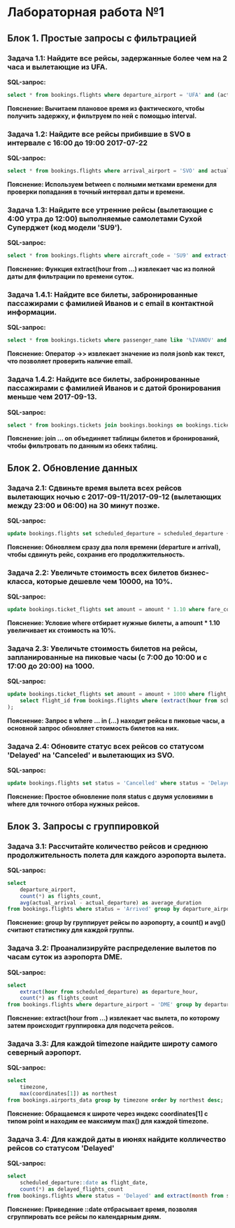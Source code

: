 # Лабораторная работа №1

## Блок 1. Простые запросы с фильтрацией

### Задача 1.1: Найдите все рейсы, задержанные более чем на 2 часа и вылетающие из UFA.

**SQL-запрос:**
```sql
select * from bookings.flights where departure_airport = 'UFA' and (actual_departure - scheduled_departure) > interval '2 hours';
```

**Пояснение: Вычитаем плановое время из фактического, чтобы получить задержку, и фильтруем по ней с помощью interval.**



### Задача 1.2: Найдите все рейсы прибившие в SVO в интервале с 16:00 до 19:00 2017-07-22

**SQL-запрос:**
```sql
select * from bookings.flights where arrival_airport = 'SVO' and actual_arrival between '2017-07-22 16:00:00' and '2017-07-22 19:00:00';
```

**Пояснение: Используем between с полными метками времени для проверки попадания в точный интервал даты и времени.**


### Задача 1.3: Найдите все утренние рейсы (вылетающие с 4:00 утра до 12:00) выполняемые самолетами Сухой Суперджет (код модели 'SU9').

**SQL-запрос:**
```sql
select * from bookings.flights where aircraft_code = 'SU9' and extract(hour from scheduled_departure) between 4 and 12;
```

**Пояснение: Функция extract(hour from ...) извлекает час из полной даты для фильтрации по времени суток.**


### Задача 1.4.1: Найдите все билеты, забронированные пассажирами с фамилией Иванов и с email в контактной информации.

**SQL-запрос:**
```sql
select * from bookings.tickets where passenger_name like '%IVANOV' and contact_data ->> 'email' is not null;
```

**Пояснение: Оператор ->> извлекает значение из поля jsonb как текст, что позволяет проверить наличие email.**


### Задача 1.4.2: Найдите все билеты, забронированные пассажирами с фамилией Иванов и с датой бронирования меньше чем 2017-09-13.

**SQL-запрос:**
```sql
select * from bookings.tickets join bookings.bookings on bookings.tickets.book_ref = bookings.bookings.book_ref where bookings.tickets.passenger_name like '%IVANOV' and bookings.bookings.book_date < '2017-09-13';
```

**Пояснение: join ... on объединяет таблицы билетов и бронирований, чтобы фильтровать по данным из обеих таблиц.**


## Блок 2. Обновление данных

### Задача 2.1: Cдвиньте время вылета всех рейсов вылетающих ночью с 2017-09-11/2017-09-12 (вылетающих между 23:00 и 06:00) на 30 минут позже.

**SQL-запрос:**
```sql
update bookings.flights set scheduled_departure = scheduled_departure + interval '30 minutes', scheduled_arrival = scheduled_arrival + interval '30 minutes' where scheduled_departure between '2017-09-11 23:00:00' and '2017-09-12 06:00:00';
```

**Пояснение: Обновляем сразу два поля времени (departure и arrival), чтобы сдвинуть рейс, сохранив его продолжительность.**


### Задача 2.2: Увеличьте стоимость всех билетов бизнес-класса, которые дешевле чем 10000, на 10%.

**SQL-запрос:**
```sql
update bookings.ticket_flights set amount = amount * 1.10 where fare_conditions = 'Business' and amount < 10000;
```

**Пояснение: Условие where отбирает нужные билеты, а amount * 1.10 увеличивает их стоимость на 10%.**


### Задача 2.3: Увеличьте стоимость билетов на рейсы, запланированные на пиковые часы (с 7:00 до 10:00 и с 17:00 до 20:00) на 1000. 

**SQL-запрос:**
```sql
update bookings.ticket_flights set amount = amount + 1000 where flight_id in (
    select flight_id from bookings.flights where (extract(hour from scheduled_departure) between 7 and 9) or (extract(hour from scheduled_departure) between 17 and 19)
);
```

**Пояснение: Запрос в where ... in (...) находит рейсы в пиковые часы, а основной запрос обновляет стоимость билетов на них.**


### Задача 2.4: Обновите статус всех рейсов со статусом 'Delayed' на 'Сanceled' и вылетающих из SVO. 

**SQL-запрос:**
```sql
update bookings.flights set status = 'Cancelled' where status = 'Delayed' and departure_airport = 'SVO';
```

**Пояснение: Простое обновление поля status с двумя условиями в where для точного отбора нужных рейсов.**


## Блок 3. Запросы с группировкой

### Задача 3.1: Рассчитайте количество рейсов и среднюю продолжительность полета для каждого аэропорта вылета.

**SQL-запрос:**
```sql
select
    departure_airport,
    count(*) as flights_count,
    avg(actual_arrival - actual_departure) as average_duration
from bookings.flights where status = 'Arrived' group by departure_airport order by departure_airport;
```

**Пояснение: group by группирует рейсы по аэропорту, а count() и avg() считают статистику для каждой группы.**


### Задача 3.2: Проанализируйте распределение вылетов по часам суток из аэропорта DME.

**SQL-запрос:**
```sql
select
    extract(hour from scheduled_departure) as departure_hour,
    count(*) as flights_count
from bookings.flights where departure_airport = 'DME' group by departure_hour order by departure_hour;
```

**Пояснение: extract(hour from ...) извлекает час вылета, по которому затем происходит группировка для подсчета рейсов.**


### Задача 3.3: Для каждой timezone найдите широту самого северный аэропорт.

**SQL-запрос:**
```sql
select
    timezone,
    max(coordinates[1]) as northest
from bookings.airports_data group by timezone order by northest desc;
```

**Пояснение: Обращаемся к широте через индекс coordinates[1] с типом point и находим ее максимум max() для каждой timezone.**


### Задача 3.4: Для каждой даты в июнях найдите колличество рейсов со статусом 'Delayed'

**SQL-запрос:**
```sql
select 
	scheduled_departure::date as flight_date,
    count(*) as delayed_flights_count
from bookings.flights where status = 'Delayed' and extract(month from scheduled_departure) = 6 group by flight_date order by flight_date;
```

**Пояснение: Приведение ::date отбрасывает время, позволяя сгруппировать все рейсы по календарным дням.**


